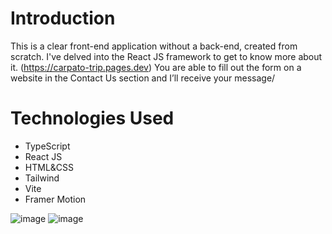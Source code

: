 # Introduction
This is a clear front-end application without a back-end, created from scratch. I've delved into the React JS framework to get to know more about it.
(https://carpato-trip.pages.dev)
You are able to fill out the form on a website in the Contact Us section and I’ll receive your message/

# Technologies Used
- TypeScript
- React JS
- HTML&CSS
- Tailwind
- Vite
- Framer Motion

![image](https://github.com/AndriiChipets/carpato-trip/assets/137887124/a8051631-6ab6-4aab-84be-ea24489c28cd)
![image](https://github.com/AndriiChipets/carpato-trip/assets/137887124/06417053-27dd-4d18-b21f-42a802d6cdca)
